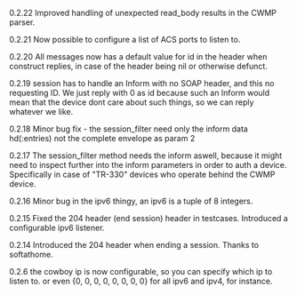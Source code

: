0.2.22  Improved handling of unexpected read_body results in the CWMP parser.

0.2.21  Now possible to configure a list of ACS ports to listen to.

0.2.20  All messages now has a default value for id in the header when construct replies, in case of
        the header being nil or otherwise defunct.

0.2.19  session has to handle an Inform with no SOAP header, and this no requesting ID. We just reply with 0 as id
        because such an Inform would mean that the device dont care about such things, so we can reply whatever
        we like.

0.2.18  Minor bug fix - the session_filter need only the inform data hd(:entries) not the complete envelope as param 2

0.2.17  The session_filter method needs the inform aswell, because it might need to inspect
        further into the inform parameters in order to auth a device. Specifically in case
        of "TR-330" devices who operate behind the CWMP device.

0.2.16  Minor bug in the ipv6 thingy, an ipv6 is a tuple of 8 integers.

0.2.15  Fixed the 204 header (end session) header in testcases.
        Introduced a configurable ipv6 listener.

0.2.14  Introduced the 204 header when ending a session. Thanks to softathome.

0.2.6   the cowboy ip is now configurable, so you can specify which ip to listen to.
        or even {0, 0, 0, 0, 0, 0, 0, 0} for all ipv6 and ipv4, for instance.
